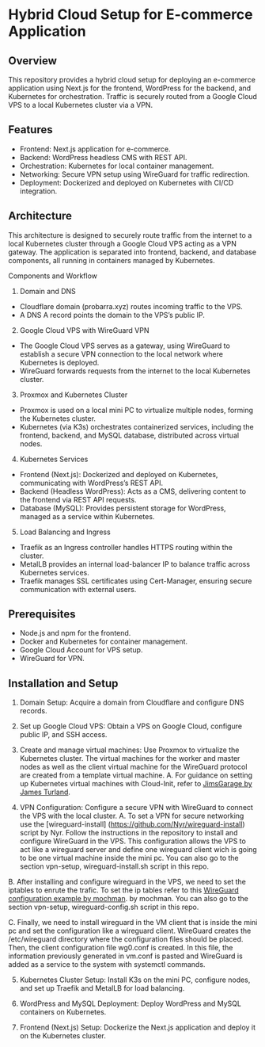 # Hybrid Cloud Setup for E-commerce Application

## Overview
This repository provides a hybrid cloud setup for deploying an e-commerce application using Next.js for the frontend, WordPress for the backend, and Kubernetes for orchestration. Traffic is securely routed from a Google Cloud VPS to a local Kubernetes cluster via a VPN.

## Features
- Frontend: Next.js application for e-commerce.
- Backend: WordPress headless CMS with REST API.
- Orchestration: Kubernetes for local container management.
- Networking: Secure VPN setup using WireGuard for traffic redirection.
- Deployment: Dockerized and deployed on Kubernetes with CI/CD integration.

## Architecture
This architecture is designed to securely route traffic from the internet to a local Kubernetes cluster through a Google Cloud VPS acting as a VPN gateway. The application is separated into frontend, backend, and database components, all running in containers managed by Kubernetes.

Components and Workflow
1. Domain and DNS
- Cloudflare domain (probarra.xyz) routes incoming traffic to the VPS.
- A DNS A record points the domain to the VPS’s public IP.
2. Google Cloud VPS with WireGuard VPN
- The Google Cloud VPS serves as a gateway, using WireGuard to establish a secure VPN connection to the local network where    Kubernetes is deployed.
- WireGuard forwards requests from the internet to the local Kubernetes cluster.
3. Proxmox and Kubernetes Cluster
- Proxmox is used on a local mini PC to virtualize multiple nodes, forming the Kubernetes cluster.
- Kubernetes (via K3s) orchestrates containerized services, including the frontend, backend, and MySQL database, distributed 
  across virtual nodes.
4. Kubernetes Services
- Frontend (Next.js): Dockerized and deployed on Kubernetes, communicating with WordPress’s REST API.
- Backend (Headless WordPress): Acts as a CMS, delivering content to the frontend via REST API requests.
- Database (MySQL): Provides persistent storage for WordPress, managed as a service within Kubernetes.
5. Load Balancing and Ingress
- Traefik as an Ingress controller handles HTTPS routing within the cluster.
- MetalLB provides an internal load-balancer IP to balance traffic across Kubernetes services.
- Traefik manages SSL certificates using Cert-Manager, ensuring secure communication with external users.

## Prerequisites
- Node.js and npm for the frontend.
- Docker and Kubernetes for container management.
- Google Cloud Account for VPS setup.
- WireGuard for VPN.

## Installation and Setup
  1. Domain Setup:
  Acquire a domain from Cloudflare and configure DNS records.

  2. Set up Google Cloud VPS:
  Obtain a VPS on Google Cloud, configure public IP, and SSH access.

  3. Create and manage virtual machines:
  Use Proxmox to virtualize the Kubernetes cluster. The virtual machines for the worker and master nodes as well as the        client virtual machine for the WireGuard protocol are created from a template virtual machine.
A. For guidance on setting up Kubernetes virtual machines with Cloud-Init, refer to [JimsGarage by James Turland](https://github.com/JamesTurland/JimsGarage/tree/main/Kubernetes/Cloud-Init).     
  
  4. VPN Configuration:
  Configure a secure VPN with WireGuard to connect the VPS with the local cluster.
A. To set a VPN for secure networking use the [wireguard-install] (https://github.com/Nyr/wireguard-install) script by Nyr. 
Follow the instructions in the repository to install and configure WireGuard in the VPS. This configuration allows the VPS to act like a wireguard server and define one wireguard client wich is going to be one virtual machine inside the mini pc. 
You can also go to the section vpn-setup, wireguard-install.sh script in this repo.

B. After installing and configure wireguard in the VPS, we need to set the iptables to enrute the trafic. To set the ip tables refer to this [WireGuard configuration example by mochman](https://github.com/mochman/Bypass_CGNAT/blob/main/Wireguard%20Configs/VPS/wg0.conf). by mochman.
You can also go to the section vpn-setup, wireguard-config.sh script in this repo.

C. Finally, we need to install wireguard in the VM client that is inside the mini pc and set the configuration like a wireguard client. WireGuard creates the /etc/wireguard directory where the configuration files should be placed. Then, the client configuration file wg0.conf is created. In this file, the information previously generated in vm.conf is pasted and WireGuard is added as a service to the system with systemctl commands.

  5. Kubernetes Cluster Setup:
  Install K3s on the mini PC, configure nodes, and set up Traefik and MetalLB for load balancing.

  6. WordPress and MySQL Deployment:
  Deploy WordPress and MySQL containers on Kubernetes.

  7. Frontend (Next.js) Setup:
  Dockerize the Next.js application and deploy it on the Kubernetes cluster.
